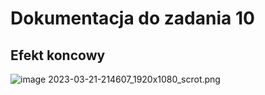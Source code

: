 # Dokumentacja do zadania 10

## Efekt koncowy

![image](https://user-images.githubusercontent.com/128246734/226737032-2688bbd9-a0a8-4886-b5ad-2cbde855af01.png)
2023-03-21-214607_1920x1080_scrot.png
